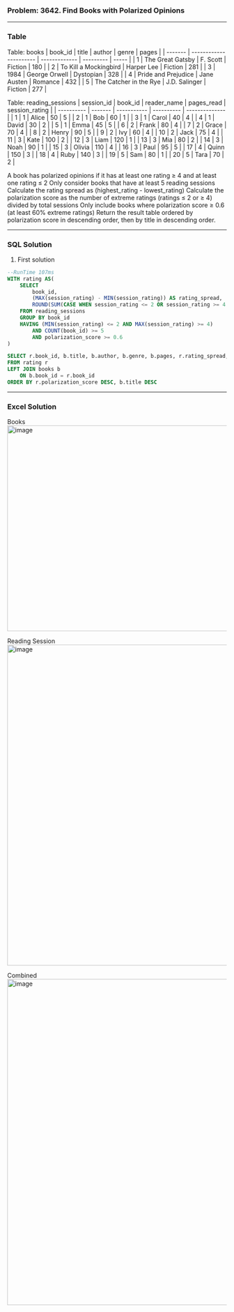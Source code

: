 ### Problem: 3642. Find Books with Polarized Opinions

<hr>

### Table

Table: books
| book_id | title | author | genre | pages |
| ------- | ---------------------- | ------------- | --------- | ----- |
| 1 | The Great Gatsby | F. Scott | Fiction | 180 |
| 2 | To Kill a Mockingbird | Harper Lee | Fiction | 281 |
| 3 | 1984 | George Orwell | Dystopian | 328 |
| 4 | Pride and Prejudice | Jane Austen | Romance | 432 |
| 5 | The Catcher in the Rye | J.D. Salinger | Fiction | 277 |

Table: reading_sessions
| session_id | book_id | reader_name | pages_read | session_rating |
| ---------- | ------- | ----------- | ---------- | -------------- |
| 1 | 1 | Alice | 50 | 5 |
| 2 | 1 | Bob | 60 | 1 |
| 3 | 1 | Carol | 40 | 4 |
| 4 | 1 | David | 30 | 2 |
| 5 | 1 | Emma | 45 | 5 |
| 6 | 2 | Frank | 80 | 4 |
| 7 | 2 | Grace | 70 | 4 |
| 8 | 2 | Henry | 90 | 5 |
| 9 | 2 | Ivy | 60 | 4 |
| 10 | 2 | Jack | 75 | 4 |
| 11 | 3 | Kate | 100 | 2 |
| 12 | 3 | Liam | 120 | 1 |
| 13 | 3 | Mia | 80 | 2 |
| 14 | 3 | Noah | 90 | 1 |
| 15 | 3 | Olivia | 110 | 4 |
| 16 | 3 | Paul | 95 | 5 |
| 17 | 4 | Quinn | 150 | 3 |
| 18 | 4 | Ruby | 140 | 3 |
| 19 | 5 | Sam | 80 | 1 |
| 20 | 5 | Tara | 70 | 2 |

A book has polarized opinions if it has at least one rating ≥ 4 and at least one rating ≤ 2
Only consider books that have at least 5 reading sessions
Calculate the rating spread as (highest_rating - lowest_rating)
Calculate the polarization score as the number of extreme ratings (ratings ≤ 2 or ≥ 4) divided by total sessions
Only include books where polarization score ≥ 0.6 (at least 60% extreme ratings)
Return the result table ordered by polarization score in descending order, then by title in descending order.

<hr>

### SQL Solution

1. First solution

```sql
--RunTime 107ms
WITH rating AS(
    SELECT
        book_id,
        (MAX(session_rating) - MIN(session_rating)) AS rating_spread,
        ROUND(SUM(CASE WHEN session_rating <= 2 OR session_rating >= 4 THEN 1 ELSE 0 END)/COUNT(book_id),2) AS polarization_score
    FROM reading_sessions
    GROUP BY book_id
    HAVING (MIN(session_rating) <= 2 AND MAX(session_rating) >= 4)
        AND COUNT(book_id) >= 5
        AND polarization_score >= 0.6
)

SELECT r.book_id, b.title, b.author, b.genre, b.pages, r.rating_spread, r.polarization_score
FROM rating r
LEFT JOIN books b
    ON b.book_id = r.book_id
ORDER BY r.polarization_score DESC, b.title DESC

```

<hr>

### Excel Solution

Books
<img width="1020" height="472" alt="image" src="https://github.com/user-attachments/assets/e4d553be-b888-4f4f-abef-46c16e1314b3" />

Reading Session
<img width="928" height="736" alt="image" src="https://github.com/user-attachments/assets/a3c01bba-5215-466c-9b31-504d16576e40" />

Combined
<img width="1020" height="748" alt="image" src="https://github.com/user-attachments/assets/94c6cb5e-6553-4cc7-a34c-1d373749af8d" />
